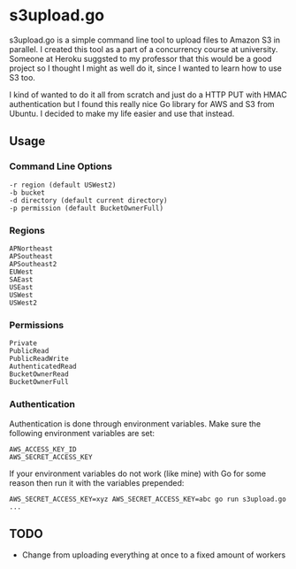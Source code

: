 # s3upload.go

s3upload.go is a simple command line tool to upload files to Amazon S3 in
parallel. I created this tool as a part of a concurrency course at university.
Someone at Heroku suggsted to my professor that this would be a good project
so I thought I might as well do it, since I wanted to learn how to use S3 too.

I kind of wanted to do it all from scratch and just do a HTTP PUT with HMAC
authentication but I found this really nice Go library for AWS and S3 from
Ubuntu. I decided to make my life easier and use that instead.

## Usage

### Command Line Options

    -r region (default USWest2)
    -b bucket
    -d directory (default current directory)
    -p permission (default BucketOwnerFull)

### Regions

    APNortheast
    APSoutheast
    APSoutheast2
    EUWest
    SAEast
    USEast
    USWest
    USWest2

### Permissions

    Private
    PublicRead
    PublicReadWrite
    AuthenticatedRead
    BucketOwnerRead
    BucketOwnerFull

### Authentication

Authentication is done through environment variables. Make sure the following
environment variables are set:

    AWS_ACCESS_KEY_ID
    AWS_SECRET_ACCESS_KEY

If your environment variables do not work (like mine) with Go for some reason
then run it with the variables prepended:

    AWS_SECRET_ACCESS_KEY=xyz AWS_SECRET_ACCESS_KEY=abc go run s3upload.go ...

## TODO

 - Change from uploading everything at once to a fixed amount of workers
